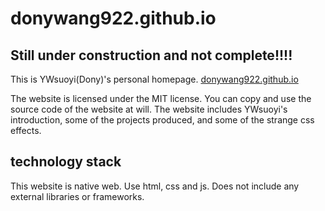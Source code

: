 # donywang922.github.io
## Still under construction and not complete!!!!

This is YWsuoyi(Dony)'s personal homepage.
[donywang922.github.io](https://donywang922.github.io)

The website is licensed under the MIT license. You can copy and use the source code of the website at will.
The website includes YWsuoyi's introduction, some of the projects produced, and some of the strange css effects.

## technology stack
This website is native web. Use html, css and js. Does not include any external libraries or frameworks.
